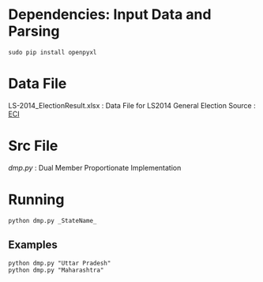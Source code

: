 # Dependencies: Input Data and Parsing

```
sudo pip install openpyxl
```

# Data File

LS-2014_ElectionResult.xlsx : Data File for LS2014 General Election
Source : [ECI](http://eci.nic.in)

# Src File

_dmp.py_ : Dual Member Proportionate Implementation

# Running

```
python dmp.py _StateName_
```

## Examples

```
python dmp.py "Uttar Pradesh"
python dmp.py "Maharashtra"
```
